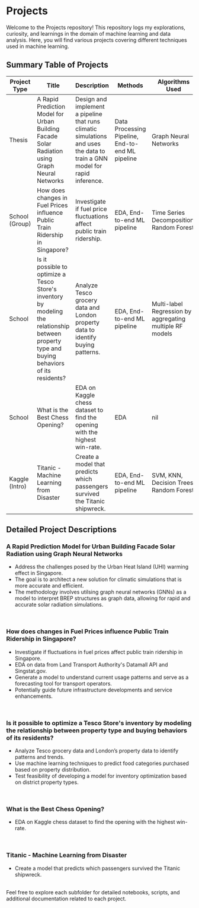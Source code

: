 # Projects

Welcome to the Projects repository! This repository logs my explorations, curiosity, and learnings in the domain of machine learning and data analysis. Here, you will find various projects covering different techniques used in machine learning.

## Summary Table of Projects 

| Project Type   | Title                                                                                  | Description                                                                                     | Methods                     | Algorithms Used           | Completion Date | Key Achievements |
|----------------|----------------------------------------------------------------------------------------|-------------------------------------------------------------------------------------------------|----------------------------|---------------------------|-----------------|------------------|
| Thesis         | A Rapid Prediction Model for Urban Building Facade Solar Radiation using Graph Neural Networks | Design and implement a pipeline that runs climatic simulations and uses the data to train a GNN model for rapid inference. | Data Processing Pipeline, End-to-end ML pipeline | Graph Neural Networks | Apr 2024        | Grade: A         |
| School (Group) | How does changes in Fuel Prices influence Public Train Ridership in Singapore?          | Investigate if fuel price fluctuations affect public train ridership.                           | EDA, End-to-end ML pipeline | Time Series Decomposition, Random Forest | Apr 2024        | Grade: A         |
| School         | Is it possible to optimize a Tesco Store's inventory by modeling the relationship between property type and buying behaviors of its residents? | Analyze Tesco grocery data and London property data to identify buying patterns. | EDA, End-to-end ML pipeline | Multi-label Regression by aggregating multiple RF models | Mar 2024        | Grade: A         |
| School         | What is the Best Chess Opening?                                                        | EDA on Kaggle chess dataset to find the opening with the highest win-rate.                      | EDA                        | nil                       | Feb 2024        | Grade: A         |
| Kaggle (Intro) | Titanic - Machine Learning from Disaster                                               | Create a model that predicts which passengers survived the Titanic shipwreck.                   | EDA, End-to-end ML pipeline | SVM, KNN, Decision Trees, Random Forest | Jan 2024        | Nil, Practice Notebook |


## Detailed Project Descriptions


### A Rapid Prediction Model for Urban Building Facade Solar Radiation using Graph Neural Networks
- Address the challenges posed by the Urban Heat Island (UHI) warming effect in Singapore.
- The goal is to architect a new solution for climatic simulations that is more accurate and efficient.
- The methodology involves utilsing graph neural networks (GNNs) as a model to interpret BREP structures as graph data, allowing for rapid and accurate solar radiation simulations.
<br>

### How does changes in Fuel Prices influence Public Train Ridership in Singapore?
- Investigate if fluctuations in fuel prices affect public train ridership in Singapore.
- EDA on data from Land Transport Authority's Datamall API and Singstat.gov.
- Generate a model to understand current usage patterns and serve as a forecasting tool for transport operators.
- Potentially guide future infrastructure developments and service enhancements.
<br>

### Is it possible to optimize a Tesco Store's inventory by modeling the relationship between property type and buying behaviors of its residents?
- Analyze Tesco grocery data and London’s property data to identify patterns and trends.
- Use machine learning techniques to predict food categories purchased based on property distribution.
- Test feasibility of developing a model for inventory optimization based on district property types.
<br>

### What is the Best Chess Opening?
- EDA on Kaggle chess dataset to find the opening with the highest win-rate.
<br>

### Titanic - Machine Learning from Disaster
- Create a model that predicts which passengers survived the Titanic shipwreck.

<br>
Feel free to explore each subfolder for detailed notebooks, scripts, and additional documentation related to each project.